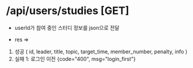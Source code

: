 # /api/users/studies [GET]
- userId가 참여 중인 스터디 정보를 json으로 전달

- res =>
1) 성공
( id, leader, title, topic, target_time, member_number, penalty, info )
2) 실패 1: 로그인 이전 {code="400", msg="login_first"}
